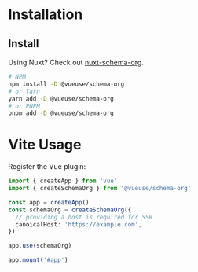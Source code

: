 # Installation

## Install

Using Nuxt? Check out [nuxt-schema-org](/guide/nuxt-installation.md).

```bash
# NPM
npm install -D @vueuse/schema-org
# or Yarn
yarn add -D @vueuse/schema-org
# or PNPM
pnpm add -D @vueuse/schema-org
```

# Vite Usage

Register the Vue plugin:

```ts
import { createApp } from 'vue'
import { createSchemaOrg } from '@vueuse/schema-org'

const app = createApp()
const schemaOrg = createSchemaOrg({
  // providing a host is required for SSR
  canoicalHost: 'https://example.com',
})

app.use(schemaOrg)

app.mount('#app')
```
